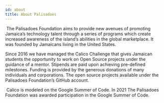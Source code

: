 ```yaml
---
id: about
title: About Palisadoes
---
```


​
The Palisadoes Foundation aims to provide new avenues of promoting Jamaica’s technology talent through a series of programs which create increased awareness of the island’s abilities in the global marketplace. It was founded by Jamaicans living in the United States.
​

Since 2016 we have managed the Calico Challenge that gives Jamaican students the opportunity to work on Open Source projects under the guidance of a mentor. Stipends are paid upon achieving pre-defined milestones. Funding is provided by the generous donations of many individuals and corporations. The open source projects available under the Palisadoes Foundation’s GitHub account. 

​
Calico is modeled on the Google Summer of Code. In 2021 The Palisadoes Foundation was awarded participation in the Google Summer of Code.